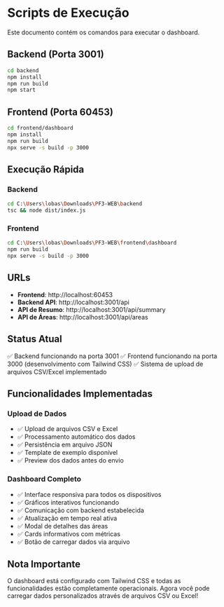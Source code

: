 # Scripts de Execução

Este documento contém os comandos para executar o dashboard.

## Backend (Porta 3001)

```bash
cd backend
npm install
npm run build
npm start
```

## Frontend (Porta 60453)

```bash
cd frontend/dashboard
npm install
npm run build
npx serve -s build -p 3000
```

## Execução Rápida

### Backend

```bash
cd C:\Users\lobas\Downloads\PF3-WEB\backend
tsc && node dist/index.js
```

### Frontend

```bash
cd C:\Users\lobas\Downloads\PF3-WEB\frontend\dashboard
npm run build
npx serve -s build -p 3000
```

## URLs

- **Frontend**: http://localhost:60453
- **Backend API**: http://localhost:3001/api
- **API de Resumo**: http://localhost:3001/api/summary
- **API de Áreas**: http://localhost:3001/api/areas

## Status Atual

✅ Backend funcionando na porta 3001
✅ Frontend funcionando na porta 3000 (desenvolvimento com Tailwind CSS)
✅ Sistema de upload de arquivos CSV/Excel implementado

## Funcionalidades Implementadas

### Upload de Dados

- ✅ Upload de arquivos CSV e Excel
- ✅ Processamento automático dos dados
- ✅ Persistência em arquivo JSON
- ✅ Template de exemplo disponível
- ✅ Preview dos dados antes do envio

### Dashboard Completo

- ✅ Interface responsiva para todos os dispositivos
- ✅ Gráficos interativos funcionando
- ✅ Comunicação com backend estabelecida
- ✅ Atualização em tempo real ativa
- ✅ Modal de detalhes das áreas
- ✅ Cards informativos com métricas
- ✅ Botão de carregar dados via arquivo

## Nota Importante

O dashboard está configurado com Tailwind CSS e todas as funcionalidades estão completamente operacionais.
Agora você pode carregar dados personalizados através de arquivos CSV ou Excel!
